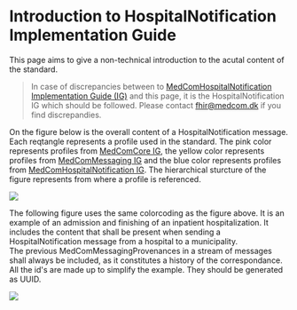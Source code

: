 # Introduction to HospitalNotification Implementation Guide

This page aims to give a non-technical introduction to the acutal content of the standard. 

> In case of discrepancies between to [MedComHospitalNotification Implementation Guide (IG)](https://build.fhir.org/ig/hl7dk/dk-medcom-hospitalnotification) and this page, it is the HospitalNotification IG which should be followed. Please contact <fhir@medcom.dk> if you find discrepandies.

On the figure below is the overall content of a HospitalNotification message. Each reqtangle represents a profile used in the standard. 
The pink color represents profiles from [MedComCore IG](https://build.fhir.org/ig/hl7dk/dk-medcom-core), the yellow color represents profiles from [MedComMessaging IG](https://build.fhir.org/ig/hl7dk/dk-medcom-messaging) and the blue color represents profiles from [MedComHospitalNotification IG](https://build.fhir.org/ig/hl7dk/dk-medcom-hospitalnotification). The hierarchical sturcture of the figure represents from where a profile is referenced.

![](/testSimpleDiagram.png)

The following figure uses the same colorcoding as the figure above. It is an example of an admission and finishing of an inpatient hospitalization. It includes the content that shall be present when sending a HospitalNotification message from a hospital to a municipality. <br>
The previous MedComMessagingProvenances in a stream of messages shall always be included, as it constitutes a history of the correspondance. All the id's are made up to simplify the example. They should be generated as UUID.

![](/HNAdmitFinish.png)





